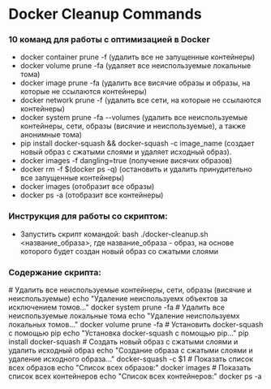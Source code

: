 # Docker Cleanup Commands

### 10 команд для работы с оптимизацией в Docker
+ docker container prune -f (удалить все не запущенные контейнеры)
+ docker volume prune -fa (удаляет все неиспользуемые локальные тома)
+ docker image prune -fa (удалить все висячие образы и образы, на которые не ссылаются контейнеры)
+ docker network prune -f (удалить все сети, на которые не ссылаются контейнеры)
+ docker system prune -fa --volumes (удалить все неиспользуемые контейнеры, сети, образы (висячие и неиспользуемые), а также анонимные тома)
+ pip install docker-squash && docker-squash -c image_name (создает новый образ с сжатыми слоями и удаляет исходный образ).
+ docker images -f dangling=true (получение висячих образов)
+ docker rm -f $(docker ps -q)  (остановить и удалить принудительно все запущенные контейнеры)
+ docker images (отобразит все образы)
+ docker ps -a (отобразит все контейнеры)

### Инструкция для работы со скриптом:
+ Запустить скрипт командой: bash ./docker-cleanup.sh <название_образа>, где название_образа - образ, на основе которого будет создан новый образ со сжатыми слоями

### Содержание скрипта:
\# Удалить все неиспользуемые контейнеры, сети, образы (висячие и неиспользуемые)
echo "Удаление неиспользуемх объектов за исключением томов..."
docker system prune -fa
\# Удалить все неиспользуемые локальные тома
echo "Удаление неиспользуемх локальных томов..."
docker volume prune -fa
\# Установить docker-squash с помощью pip
echo "Установка docker-squash с помощью pip..."
pip install docker-squash
\# Создать новый образ с сжатыми слоями и удалить исходный образ
echo "Создание образа с сжатыми слоями и удаление исходного образа..."
docker-squash -c $1
\# Показать список всех образов
echo "Список всех образов:"
docker images
\# Показать список всех контейнеров
echo "Список всех контейнеров:"
docker ps -a
